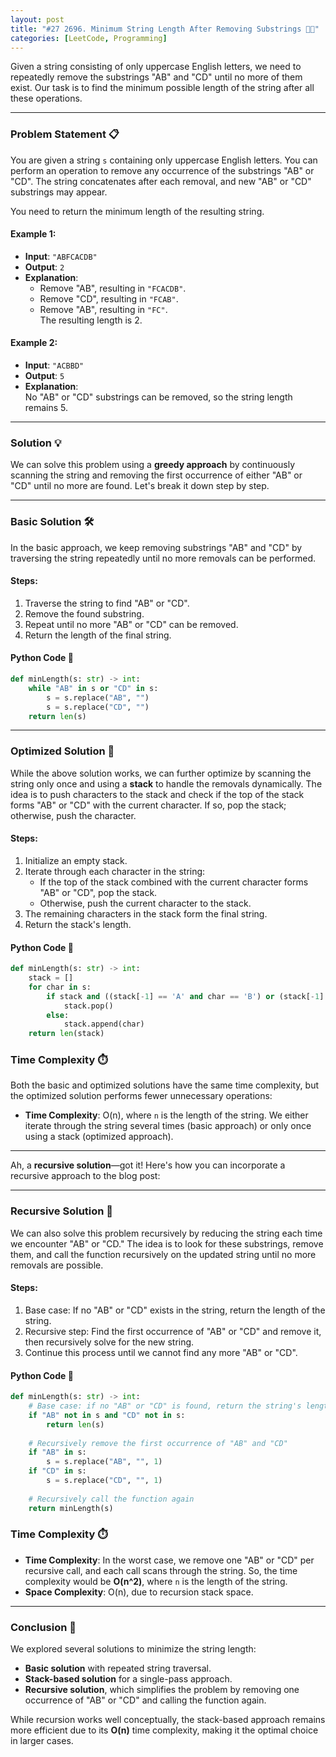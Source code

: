 ```yaml
---
layout: post
title: "#27 2696. Minimum String Length After Removing Substrings 🧠🚀"
categories: [LeetCode, Programming]
---
```


Given a string consisting of only uppercase English letters, we need to repeatedly remove the substrings "AB" and "CD" until no more of them exist. Our task is to find the minimum possible length of the string after all these operations.

---

### Problem Statement 📋
You are given a string `s` containing only uppercase English letters. You can perform an operation to remove any occurrence of the substrings "AB" or "CD". The string concatenates after each removal, and new "AB" or "CD" substrings may appear.

You need to return the minimum length of the resulting string.

#### Example 1:
- **Input**: `"ABFCACDB"`
- **Output**: `2`
- **Explanation**:  
  - Remove "AB", resulting in `"FCACDB"`.  
  - Remove "CD", resulting in `"FCAB"`.  
  - Remove "AB", resulting in `"FC"`.  
  The resulting length is 2.

#### Example 2:
- **Input**: `"ACBBD"`
- **Output**: `5`
- **Explanation**:  
  No "AB" or "CD" substrings can be removed, so the string length remains 5.

---

### Solution 💡

We can solve this problem using a **greedy approach** by continuously scanning the string and removing the first occurrence of either "AB" or "CD" until no more are found. Let's break it down step by step.

---

### Basic Solution 🛠️

In the basic approach, we keep removing substrings "AB" and "CD" by traversing the string repeatedly until no more removals can be performed.

#### Steps:
1. Traverse the string to find "AB" or "CD".
2. Remove the found substring.
3. Repeat until no more "AB" or "CD" can be removed.
4. Return the length of the final string.

#### Python Code 🐍
```python
def minLength(s: str) -> int:
    while "AB" in s or "CD" in s:
        s = s.replace("AB", "")
        s = s.replace("CD", "")
    return len(s)
```

---

### Optimized Solution 🚀

While the above solution works, we can further optimize by scanning the string only once and using a **stack** to handle the removals dynamically. The idea is to push characters to the stack and check if the top of the stack forms "AB" or "CD" with the current character. If so, pop the stack; otherwise, push the character.

#### Steps:
1. Initialize an empty stack.
2. Iterate through each character in the string:
   - If the top of the stack combined with the current character forms "AB" or "CD", pop the stack.
   - Otherwise, push the current character to the stack.
3. The remaining characters in the stack form the final string.
4. Return the stack's length.

#### Python Code 🐍
```python
def minLength(s: str) -> int:
    stack = []
    for char in s:
        if stack and ((stack[-1] == 'A' and char == 'B') or (stack[-1] == 'C' and char == 'D')):
            stack.pop()
        else:
            stack.append(char)
    return len(stack)
```

### Time Complexity ⏱️
Both the basic and optimized solutions have the same time complexity, but the optimized solution performs fewer unnecessary operations:

- **Time Complexity**: O(n), where `n` is the length of the string. We either iterate through the string several times (basic approach) or only once using a stack (optimized approach).

---

Ah, a **recursive solution**—got it! Here's how you can incorporate a recursive approach to the blog post:

---

### Recursive Solution 🔄

We can also solve this problem recursively by reducing the string each time we encounter "AB" or "CD." The idea is to look for these substrings, remove them, and call the function recursively on the updated string until no more removals are possible.

#### Steps:
1. Base case: If no "AB" or "CD" exists in the string, return the length of the string.
2. Recursive step: Find the first occurrence of "AB" or "CD" and remove it, then recursively solve for the new string.
3. Continue this process until we cannot find any more "AB" or "CD".

#### Python Code 🐍
```python
def minLength(s: str) -> int:
    # Base case: if no "AB" or "CD" is found, return the string's length
    if "AB" not in s and "CD" not in s:
        return len(s)
    
    # Recursively remove the first occurrence of "AB" and "CD"
    if "AB" in s:
        s = s.replace("AB", "", 1)
    if "CD" in s:
        s = s.replace("CD", "", 1)
    
    # Recursively call the function again
    return minLength(s)
```

### Time Complexity ⏱️

- **Time Complexity**: In the worst case, we remove one "AB" or "CD" per recursive call, and each call scans through the string. So, the time complexity would be **O(n^2)**, where `n` is the length of the string.
- **Space Complexity**: O(n), due to recursion stack space.

---

### Conclusion 📝

We explored several solutions to minimize the string length:
- **Basic solution** with repeated string traversal.
- **Stack-based solution** for a single-pass approach.
- **Recursive solution**, which simplifies the problem by removing one occurrence of "AB" or "CD" and calling the function again.

While recursion works well conceptually, the stack-based approach remains more efficient due to its **O(n)** time complexity, making it the optimal choice in larger cases.



